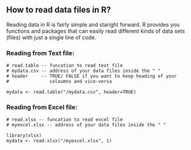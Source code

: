 ## How to read data files in R?

Reading data in R is fairly simple and staright forward. R provides you functions and packages that can easily read different kinds of data sets (files) with just a single line of code.

### Reading from Text file:
```
# read.table -- funcation to read text file
# mydata.csv -- address of your data files inside the " "
# header     -- TRUE/ FALSE if you want to keep heading of your
#               coloumns and vice-versa

mydata <- read.table("/mydata.csv", header=TRUE)
```

### Reading from Excel file:
```
# read.xlsx -- funcation to read excel file
# myexcel.xlsx -- address of your data files inside the " "

library(xlsx)
mydata <- read.xlsx("/myexcel.xlsx", 1)
```
